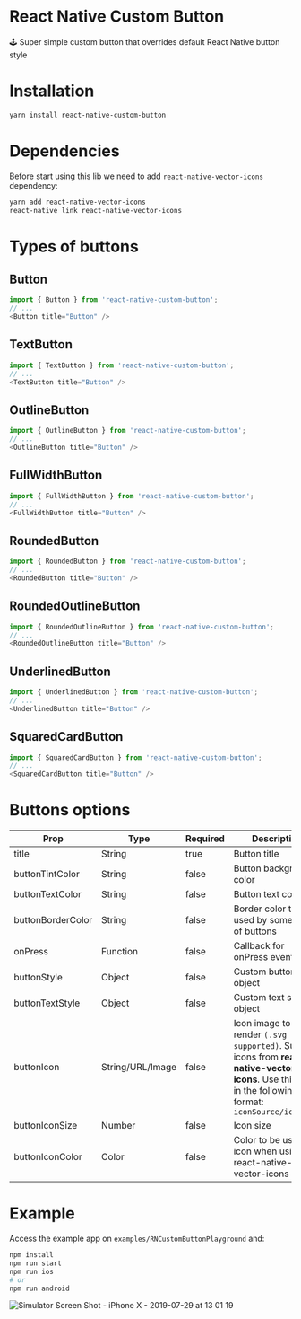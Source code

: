 # React Native Custom Button
🕹 Super simple custom button that overrides default React Native button style

# Installation
```bash
yarn install react-native-custom-button
```

# Dependencies
Before start using this lib we need to add ```react-native-vector-icons``` dependency:
```bash
yarn add react-native-vector-icons
react-native link react-native-vector-icons
```

# Types of buttons

## Button
```javascript
import { Button } from 'react-native-custom-button';
// ...
<Button title="Button" />
```

## TextButton
```javascript
import { TextButton } from 'react-native-custom-button';
// ...
<TextButton title="Button" />
```

## OutlineButton
```javascript
import { OutlineButton } from 'react-native-custom-button';
// ...
<OutlineButton title="Button" />
```

## FullWidthButton
```javascript
import { FullWidthButton } from 'react-native-custom-button';
// ...
<FullWidthButton title="Button" />
```

## RoundedButton
```javascript
import { RoundedButton } from 'react-native-custom-button';
// ...
<RoundedButton title="Button" />
```

## RoundedOutlineButton
```javascript
import { RoundedOutlineButton } from 'react-native-custom-button';
// ...
<RoundedOutlineButton title="Button" />
```

## UnderlinedButton
```javascript
import { UnderlinedButton } from 'react-native-custom-button';
// ...
<UnderlinedButton title="Button" />
```

## SquaredCardButton
```javascript
import { SquaredCardButton } from 'react-native-custom-button';
// ...
<SquaredCardButton title="Button" />
```

# Buttons options
| Prop | Type | Required | Description | Support |
| ---- | ---- | -------- | ----------- | ------- |
| title | String | true | Button title | * |
| buttonTintColor | String | false | Button background color | * |
| buttonTextColor | String | false | Button text color | * |
| buttonBorderColor | String | false | Border color to be used by some type of buttons | * |
| onPress | Function | false | Callback for onPress event | * |
| buttonStyle | Object | false | Custom button style object | * |
| buttonTextStyle | Object | false | Custom text style object | * |
| buttonIcon | String/URL/Image | false | Icon image to render ```(.svg not supported)```. Support icons from <b>react-native-vector-icons</b>. Use this prop in the following format: ```iconSource/iconName``` | SquaredCardButton |
| buttonIconSize | Number | false | Icon size | SquaredCardButton |
| buttonIconColor | Color | false | Color to be used in icon when using the react-native-vector-icons | SquaredCardButton |


# Example
Access the example app on ```examples/RNCustomButtonPlayground``` and:

```bash
npm install
npm run start
npm run ios
# or
npm run android
```

![Simulator Screen Shot - iPhone X - 2019-07-29 at 13 01 19](https://user-images.githubusercontent.com/13858601/62063330-07f94980-b201-11e9-9acb-4072a13aea04.png)

